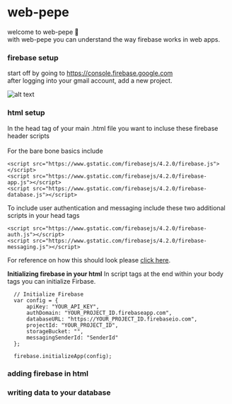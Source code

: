 # web-pepe

welcome to web-pepe 🐸<br>
with web-pepe you can understand the way firebase works in web apps.

### firebase setup
start off by going to https://console.firebase.google.com<br>
after logging into your gmail account, add a new project.

![alt text](https://github.com/theFlawlessHack/web-pepe/blob/gh-pages/images/gs_web.png "Getting Started Web and Firebase")


### html setup
In the head tag of your main .html file you want to incluse these firebase header scripts<br><br>
For the bare bone basics include
```
<script src="https://www.gstatic.com/firebasejs/4.2.0/firebase.js"></script>
<script src="https://www.gstatic.com/firebasejs/4.2.0/firebase-app.js"></script>
<script src="https://www.gstatic.com/firebasejs/4.2.0/firebase-database.js"></script>
```

To include user authentication and messaging include these two additional scripts in your head tags

```        
<script src="https://www.gstatic.com/firebasejs/4.2.0/firebase-auth.js"></script>
<script src="https://www.gstatic.com/firebasejs/4.2.0/firebase-messaging.js"></script>
```
For reference on how this should look please [click here](https://github.com/theFlawlessHack/web-pepe/blob/gh-pages/index.html#L2-L11).

<b>Initializing firebase in your html</b>
In script tags at the end within your body tags you can initialize Firbase.

```
  // Initialize Firebase
  var config = {
      apiKey: "YOUR_API_KEY",
      authDomain: "YOUR_PROJECT_ID.firebaseapp.com",
      databaseURL: "https://YOUR_PROJECT_ID.firebaseio.com",
      projectId: "YOUR_PROJECT_ID",
      storageBucket: "",
      messagingSenderId: "SenderId"
  };

  firebase.initializeApp(config);
```

### adding firebase in html

### writing data to your database
